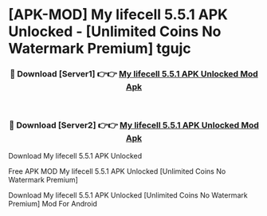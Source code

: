 # [APK-MOD] My lifecell 5.5.1 APK Unlocked - [Unlimited Coins No Watermark Premium] tgujc



<div align="center">
<h3>🔴 Download [Server1] 👉👉 <a href="https://momento.my/?title=My_lifecell_5.5.1_APK_Unlocked">My lifecell 5.5.1 APK Unlocked Mod Apk</a></h3><br>

<h3>🔴 Download [Server2] 👉👉 <a href="https://momento.my/?title=My_lifecell_5.5.1_APK_Unlocked">My lifecell 5.5.1 APK Unlocked Mod Apk</a></h3>
</div>



Download My lifecell 5.5.1 APK Unlocked 

Free APK MOD My lifecell 5.5.1 APK Unlocked [Unlimited Coins No Watermark Premium]

Download My lifecell 5.5.1 APK Unlocked [Unlimited Coins No Watermark Premium] Mod For Android
